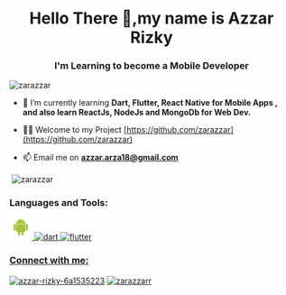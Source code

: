 
<h1 align="center">Hello There 👋,my name is Azzar Rizky</h1>
<h3 align="center">I'm Learning to become a Mobile Developer</h3>

<p> <img src="https://komarev.com/ghpvc/?username=zarazzar&label=Profile%20views&color=2d9f3a&style=plastic" alt="zarazzar" /> </p>

- 🌱 I’m currently learning **Dart, Flutter, React Native for Mobile Apps , and also learn ReactJs, NodeJs and MongoDb for Web Dev.**

- 👨‍💻 Welcome to my Project [https://github.com/zarazzar](https://github.com/zarazzar)

- 📫 Email me on **azzar.arza18@gmail.com**

 

 

<p>&nbsp;<img align="center" src="https://github-readme-stats.vercel.app/api?username=zarazzar&show_icons=true&locale=en" alt="zarazzar" /></p>


<h3 align="left">Languages and Tools:</h3>
<p align="left"> 
<a href="https://developer.android.com" target="_blank" rel="noreferrer"> <img src="https://raw.githubusercontent.com/devicons/devicon/master/icons/android/android-original-wordmark.svg" alt="android" width="40" height="40"/>
</a> <a href="https://dart.dev" target="_blank" rel="noreferrer"> <img src="https://www.vectorlogo.zone/logos/dartlang/dartlang-icon.svg" alt="dart" width="40" height="40"/> </a>
<a href="https://flutter.dev" target="_blank" rel="noreferrer"> <img src="https://www.vectorlogo.zone/logos/flutterio/flutterio-icon.svg" alt="flutter" width="40" height="40"/> 
</p>

<h3 align="left">Connect with me:</h3>
<p align="left">
<a href="https://linkedin.com/in/azzar-rizky-6a1535223" target="blank"><img align="center" src="https://raw.githubusercontent.com/rahuldkjain/github-profile-readme-generator/master/src/images/icons/Social/linked-in-alt.svg" alt="azzar-rizky-6a1535223" height="30" width="40" /></a>
<a href="https://instagram.com/zarazzarr" target="blank"><img align="center" src="https://raw.githubusercontent.com/rahuldkjain/github-profile-readme-generator/master/src/images/icons/Social/instagram.svg" alt="zarazzarr" height="30" width="40" /></a>
</p>

 
